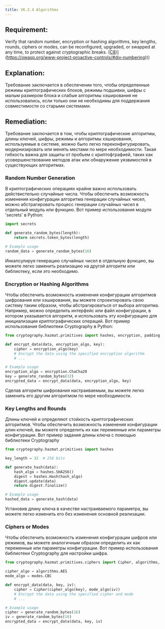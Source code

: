 ```yaml
---
title: V6.2.4 Algorithms
---
```




## Requirement:

Verify that random number, encryption or hashing algorithms, key lengths, rounds, ciphers or modes, can be reconfigured, upgraded, or swapped at any time, to protect against cryptographic breaks. ([C8]([https://owasp.org/www-project-proactive-controls/#div-numbering))](https://owasp.org/www-project-proactive-controls/#div-numbering)))

## Explanation:

Требование заключается в обеспечении того, чтобы определенные режимы криптографических блоков, режимы подшивки, шифры с малым размером блока и слабые алгоритмы хэширования не использовались, если только они не необходимы для поддержания совместимости со старыми системами.

## Remediation:

Требование заключается в том, чтобы криптографические алгоритмы, длины ключей, шифры, режимы и алгоритмы хэширования, используемые в системе, можно было легко переконфигурировать, модернизировать или менять местами по мере необходимости. Такая гибкость важна для защиты от пробьем с криптофграфией, таких как усовершенствование методов атак или обнаружение уязвимостей в существующих алгоритмах.

### Random Number Generation

В криптографических операциях крайне важно использовать действистельно случайные числа. Чтобы обеспечить возможность изменения конфигурации алгоритма генерации случайных чисел, можно абстрагировать процесс генерации случайных чисел в отдельный модуль или функцию. 
Вот пример использования модуля 'secrets' в Python:


```python
import secrets

def generate_random_bytes(length):
    return secrets.token_bytes(length)

# Example usage
random_data = generate_random_bytes(16)
```

Инкапсулируя генерацию случайных чисел в отдельную функцию, вы можете легко заменить реализацию на другой алгоритм или библиотеку, если это необходимо.

### Encryption or Hashing Algorithms

Чтобы обеспечить возможность изменения конфигурации алгоритмов шифрования или хэширования, вы можете спроектировать свою систему таким образом, чтобы абстрагироваться от выбора алгоритма. Например, можно определить интерфейс или файл конфигурации, в котором указывается алгоритм, и использовать эту конфигурацию для инициализации криптографических операций. Вот пример использования библиотеки Cryptography в Python:


```python
from cryptography.hazmat.primitives import hashes, encryption, padding

def encrypt_data(data, encryption_algo, key):
    cipher = encryption_algo(key)
    # Encrypt the data using the specified encryption algorithm
    # ...

# Example usage
encryption_algo = encryption.ChaCha20
key = generate_random_bytes(32)
encrypted_data = encrypt_data(data, encryption_algo, key)
```


Сделав алгоритм шифрования настраиваемым, вы можете легко заменить его другим алгоритмом по мере необходимости.

### Key Lengths and Rounds

Длины ключей и определяют стойкость криптографических алгоритмов. Чтобы обеспечить возможность изменения конфигурации длин ключей, вы можете определить их как переменные или параметры конфигурации. Вот пример задания длины ключа с помощью библиотеки Cryptography

```python
from cryptography.hazmat.primitives import hashes

key_length = 32  # 256 bits

def generate_hash(data):
    hash_algo = hashes.SHA256()
    digest = hashes.Hash(hash_algo)
    digest.update(data)
    return digest.finalize()

# Example usage
hashed_data = generate_hash(data)
```

Установив длину ключа в качестве настраиваемого параметра, вы можете легко изменить его без изменения основной реализации.

### Ciphers or Modes

Чтобы обеспечить возможность изменения конфигурации шифров или режимов, вы можете аналогичным образом определить их как переменные или параметры конфигурации. Вот пример использования библиотеки Cryptography для настройки шифра.

```python
from cryptography.hazmat.primitives.ciphers import Cipher, algorithms, modes

cipher_algo = algorithms.AES
mode_algo = modes.CBC

def encrypt_data(data, key, iv):
    cipher = Cipher(cipher_algo(key), mode_algo(iv))
    # Encrypt the data using the specified cipher and mode
    # ...

# Example usage
cipher = generate_random_bytes(16)
iv = generate_random_bytes(16)
encrypted_data = encrypt_data(data, key, iv)
```


